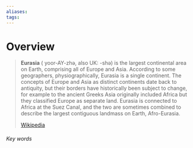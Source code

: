 ```yaml
---
aliases: 
tags:
---
```

# Overview

> **Eurasia** ( yoor-AY-zhə, also UK:  -⁠shə) is the largest continental area on Earth, comprising all of Europe and Asia. According to some geographers, physiographically, Eurasia is a single continent. The concepts of Europe and Asia as distinct continents date back to antiquity, but their borders have historically been subject to change, for example to the ancient Greeks Asia originally included Africa but they classified Europe  as separate land. Eurasia is connected to Africa at the Suez Canal, and the two are sometimes combined to describe the largest contiguous landmass on Earth, Afro-Eurasia.
>
> [Wikipedia](https://en.wikipedia.org/wiki/Eurasia)





###### Key words

